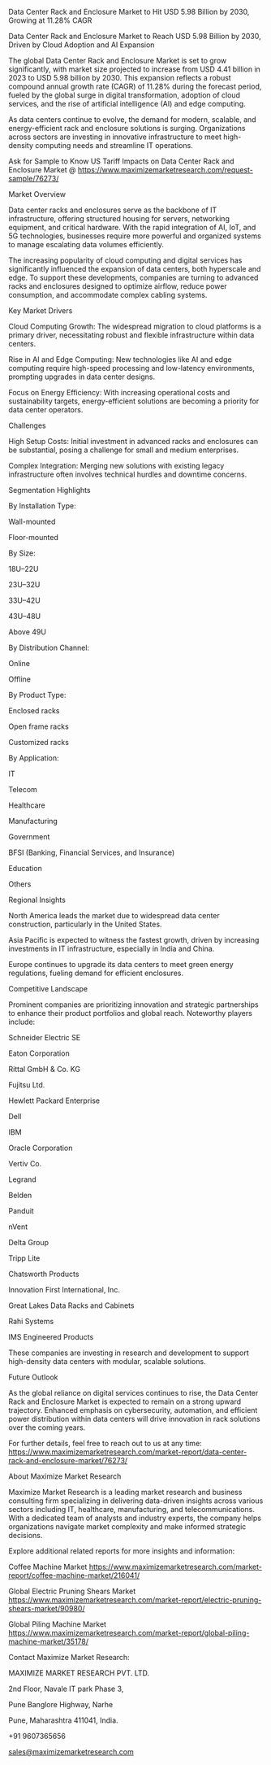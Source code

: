 Data Center Rack and Enclosure Market to Hit USD 5.98 Billion by 2030, Growing at 11.28% CAGR

Data Center Rack and Enclosure Market to Reach USD 5.98 Billion by 2030, Driven by Cloud Adoption and AI Expansion

The global Data Center Rack and Enclosure Market is set to grow significantly, with market size projected to increase from USD 4.41 billion in 2023 to USD 5.98 billion by 2030. This expansion reflects a robust compound annual growth rate (CAGR) of 11.28% during the forecast period, fueled by the global surge in digital transformation, adoption of cloud services, and the rise of artificial intelligence (AI) and edge computing.

As data centers continue to evolve, the demand for modern, scalable, and energy-efficient rack and enclosure solutions is surging. Organizations across sectors are investing in innovative infrastructure to meet high-density computing needs and streamline IT operations.

Ask for Sample to Know US Tariff Impacts on Data Center Rack and Enclosure Market @  https://www.maximizemarketresearch.com/request-sample/76273/ 

Market Overview

Data center racks and enclosures serve as the backbone of IT infrastructure, offering structured housing for servers, networking equipment, and critical hardware. With the rapid integration of AI, IoT, and 5G technologies, businesses require more powerful and organized systems to manage escalating data volumes efficiently.

The increasing popularity of cloud computing and digital services has significantly influenced the expansion of data centers, both hyperscale and edge. To support these developments, companies are turning to advanced racks and enclosures designed to optimize airflow, reduce power consumption, and accommodate complex cabling systems.

Key Market Drivers

Cloud Computing Growth: The widespread migration to cloud platforms is a primary driver, necessitating robust and flexible infrastructure within data centers.

Rise in AI and Edge Computing: New technologies like AI and edge computing require high-speed processing and low-latency environments, prompting upgrades in data center designs.

Focus on Energy Efficiency: With increasing operational costs and sustainability targets, energy-efficient solutions are becoming a priority for data center operators.

Challenges

High Setup Costs: Initial investment in advanced racks and enclosures can be substantial, posing a challenge for small and medium enterprises.

Complex Integration: Merging new solutions with existing legacy infrastructure often involves technical hurdles and downtime concerns.

Segmentation Highlights

By Installation Type:

Wall-mounted

Floor-mounted

By Size:

18U–22U

23U–32U

33U–42U

43U–48U

Above 49U

By Distribution Channel:

Online

Offline

By Product Type:

Enclosed racks

Open frame racks

Customized racks

By Application:

IT

Telecom

Healthcare

Manufacturing

Government

BFSI (Banking, Financial Services, and Insurance)

Education

Others

Regional Insights

North America leads the market due to widespread data center construction, particularly in the United States.

Asia Pacific is expected to witness the fastest growth, driven by increasing investments in IT infrastructure, especially in India and China.

Europe continues to upgrade its data centers to meet green energy regulations, fueling demand for efficient enclosures.

Competitive Landscape

Prominent companies are prioritizing innovation and strategic partnerships to enhance their product portfolios and global reach. Noteworthy players include:

Schneider Electric SE

Eaton Corporation

Rittal GmbH & Co. KG

Fujitsu Ltd.

Hewlett Packard Enterprise

Dell

IBM

Oracle Corporation

Vertiv Co.

Legrand

Belden

Panduit

nVent

Delta Group

Tripp Lite

Chatsworth Products

Innovation First International, Inc.

Great Lakes Data Racks and Cabinets

Rahi Systems

IMS Engineered Products

These companies are investing in research and development to support high-density data centers with modular, scalable solutions.

Future Outlook

As the global reliance on digital services continues to rise, the Data Center Rack and Enclosure Market is expected to remain on a strong upward trajectory. Enhanced emphasis on cybersecurity, automation, and efficient power distribution within data centers will drive innovation in rack solutions over the coming years.

For further details, feel free to reach out to us at any time: https://www.maximizemarketresearch.com/market-report/data-center-rack-and-enclosure-market/76273/ 

About Maximize Market Research

Maximize Market Research is a leading market research and business consulting firm specializing in delivering data-driven insights across various sectors including IT, healthcare, manufacturing, and telecommunications. With a dedicated team of analysts and industry experts, the company helps organizations navigate market complexity and make informed strategic decisions.

Explore additional related reports for more insights and information: 

Coffee Machine Market https://www.maximizemarketresearch.com/market-report/coffee-machine-market/216041/ 

Global Electric Pruning Shears Market https://www.maximizemarketresearch.com/market-report/electric-pruning-shears-market/90980/  

Global Piling Machine Market https://www.maximizemarketresearch.com/market-report/global-piling-machine-market/35178/ 

Contact Maximize Market Research: 

MAXIMIZE MARKET RESEARCH PVT. LTD.

2nd Floor, Navale IT park Phase 3,

Pune Banglore Highway, Narhe

Pune, Maharashtra 411041, India.

+91 9607365656

sales@maximizemarketresearch.com
